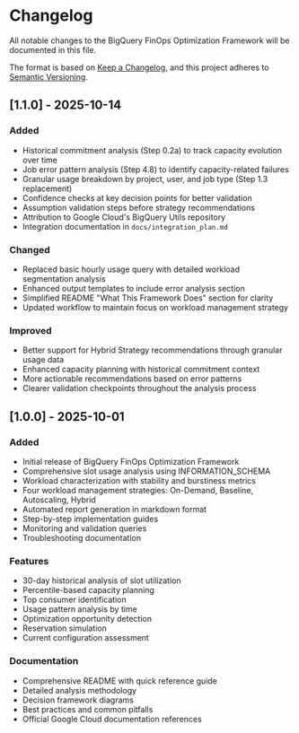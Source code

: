 # Changelog

All notable changes to the BigQuery FinOps Optimization Framework will be documented in this file.

The format is based on [Keep a Changelog](https://keepachangelog.com/en/1.0.0/),
and this project adheres to [Semantic Versioning](https://semver.org/spec/v2.0.0.html).

## [1.1.0] - 2025-10-14

### Added
- Historical commitment analysis (Step 0.2a) to track capacity evolution over time
- Job error pattern analysis (Step 4.8) to identify capacity-related failures
- Granular usage breakdown by project, user, and job type (Step 1.3 replacement)
- Confidence checks at key decision points for better validation
- Assumption validation steps before strategy recommendations
- Attribution to Google Cloud's BigQuery Utils repository
- Integration documentation in `docs/integration_plan.md`

### Changed
- Replaced basic hourly usage query with detailed workload segmentation analysis
- Enhanced output templates to include error analysis section
- Simplified README "What This Framework Does" section for clarity
- Updated workflow to maintain focus on workload management strategy

### Improved
- Better support for Hybrid Strategy recommendations through granular usage data
- Enhanced capacity planning with historical commitment context
- More actionable recommendations based on error patterns
- Clearer validation checkpoints throughout the analysis process

## [1.0.0] - 2025-10-01

### Added
- Initial release of BigQuery FinOps Optimization Framework
- Comprehensive slot usage analysis using INFORMATION_SCHEMA
- Workload characterization with stability and burstiness metrics
- Four workload management strategies: On-Demand, Baseline, Autoscaling, Hybrid
- Automated report generation in markdown format
- Step-by-step implementation guides
- Monitoring and validation queries
- Troubleshooting documentation

### Features
- 30-day historical analysis of slot utilization
- Percentile-based capacity planning
- Top consumer identification
- Usage pattern analysis by time
- Optimization opportunity detection
- Reservation simulation
- Current configuration assessment

### Documentation
- Comprehensive README with quick reference guide
- Detailed analysis methodology
- Decision framework diagrams
- Best practices and common pitfalls
- Official Google Cloud documentation references
